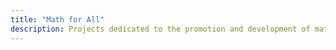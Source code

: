 ```yaml
---
title: "Math for All"
description: Projects dedicated to the promotion and development of mathematical education in the logic of "mathematics for all."
---
```

